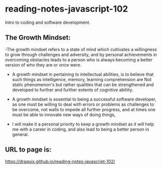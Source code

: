 # reading-notes-javascript-102
Intro to coding and software development.


## The Growth Mindset:

-The growth mindset refers to a state of mind which cultivates a willingness to grow through challenges and adversity, and by personal achievements in overcoming obstacles leads to a person who is always becoming a better version of who they are or once were.

- A growth mindset in pertaining to intellectual abilities, is to believe that such things as intelligence, memory, learning comprehension are Not static phenomenon's but rather qualities that can be strengthened and developed to further and further extents of cognitive abiliity.

- A growth mindset is essential to being a successful software developer, as one must be willing to deal with errors or problems as challenges to be overcome, not walls to impede all further progress, and at times one must be able to innovate new ways of doing things,

- I will make it a personal priority to keep a growth mindset as it will help me with a career in coding, and also lead to being a better person in general. 

## URL to page is:
https://draquix.github.io/reading-notes-javascript-102/
